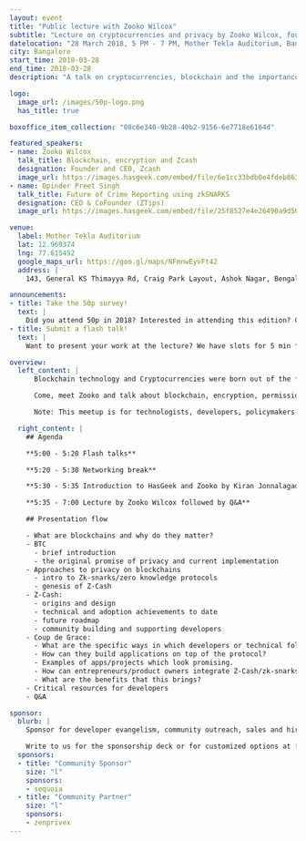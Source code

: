 ```yaml
---
layout: event
title: "Public lecture with Zooko Wilcox"
subtitle: "Lecture on cryptocurrencies and privacy by Zooko Wilcox, founder of Zcash."
datelocation: "28 March 2018, 5 PM - 7 PM, Mother Tekla Auditorium, Bangalore"
city: Bangalore
start_time: 2018-03-28
end_time: 2018-03-28
description: "A talk on cryptocurrencies, blockchain and the importance of privacy."

logo:
  image_url: /images/50p-logo.png
  has_title: true

boxoffice_item_collection: "08c6e340-9b28-40b2-9156-6e7718e6164d"

featured_speakers:
- name: Zooko Wilcox
  talk_title: Blockchain, encryption and Zcash
  designation: Founder and CEO, Zcash
  image_url: https://images.hasgeek.com/embed/file/6e1cc33bdb0e4fdeb863df6c4619ee51?size=640x480
- name: Opinder Preet Singh
  talk_title: Future of Crime Reporting using zkSNARKS
  designation: CEO & CoFounder (ZTips)
  image_url: https://images.hasgeek.com/embed/file/25f8527e4e26490a9d566c94ee5721da

venue:
  label: Mother Tekla Auditorium
  lat: 12.969374
  lng: 77.615452
  google_maps_url: https://goo.gl/maps/NFmnwEyvFt42
  address: |
    143, General KS Thimayya Rd, Craig Park Layout, Ashok Nagar, Bengaluru, Karnataka 560025

announcements:
- title: Take the 50p survey!
  text: |
    Did you attend 50p in 2018? Interested in attending this edition? Confused by all the payments conferences? [Help improve 50p](https://goo.gl/forms/rYcnQGvvFVXvHeTx1)
- title: Submit a flash talk!
  text: |
    Want to present your work at the lecture? We have slots for 5 min flash talks at the event. Flash talks need to be technical and cannot contain any marketing or hiring pitches. [Submit here](https://goo.gl/forms/2h7UvbHBYLNnDHq82)

overview:
  left_content: |
      Blockchain technology and Cryptocurrencies were born out of the financial crisis in 2008 promising a future without banks or intermediaries. Fast forward 10 years and we are looking at an exciting technology which can upend not just banking but can improve the processes around everything that involves a central trusted authority. This technology expects a strong background in engineering, cryptography and also soft skills like behavioural economics.

      Come, meet Zooko and talk about blockchain, encryption, permission-less innovation, and freedom. Zooko has more than 20 years of experience in open, decentralized systems, cryptography and information security, and startups. He is recognized for his work on DigiCash, Mojo Nation, ZRTP, “Zooko's Triangle”, Tahoe-LAFS, BLAKE2, and SPHINCS. He is also the Founder of Least Authority. He sometimes blogs about health science. He tweets a lot.

      Note: This meetup is for technologists, developers, policymakers and entrepreneurs to understand the vision and utility around Zcash and zk-snarks), and how they can benefit and contribute to the projects. Discussions around ICOs or cryptocurrency valuations will not be allowed.

  right_content: |
    ## Agenda

    **5:00 - 5:20 Flash talks**

    **5:20 - 5:30 Networking break**

    **5:30 - 5:35 Introduction to HasGeek and Zooko by Kiran Jonnalagadda**

    **5:35 - 7:00 Lecture by Zooko Wilcox followed by Q&A**

    ## Presentation flow

    - What are blockchains and why do they matter?
    - BTC
      - brief introduction
      - the original promise of privacy and current implementation
    - Approaches to privacy on blockchains
      - intro to Zk-snarks/zero knowledge protocols
      - genesis of Z-Cash
    - Z-Cash:
      - origins and design
      - technical and adoption achievements to date
      - future roadmap
      - community building and supporting developers
    - Coup de Grace:
      - What are the specific ways in which developers or technical folks can contribute to Z-Cash?
      - How can they build applications on top of the protocol?
      - Examples of apps/projects which look promising.
      - How can entrepreneurs/product owners integrate Z-Cash/zk-snarks.
      - What are the benefits that this brings?
    - Critical resources for developers
    - Q&A

sponsor:
  blurb: |
    Sponsor for developer evangelism, community outreach, sales and hiring.

    Write to us for the sponsorship deck or for customized options at [info@hasgeek.com](mailto:info@hasgeek.com)
  sponsors:
  - title: "Community Sponsor"
    size: "l"
    sponsors:
    - sequoia
  - title: "Community Partner"
    size: "l"
    sponsors:
    - zenprivex
---
```

